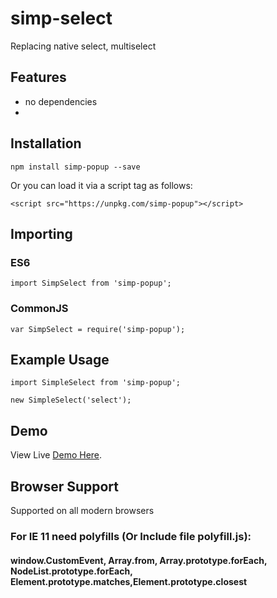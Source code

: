 # simp-select

Replacing native select, multiselect

## Features
- no dependencies
- 

## Installation
```
npm install simp-popup --save
```
Or you can load it via a script tag as follows:
```
<script src="https://unpkg.com/simp-popup"></script>
```
## Importing
### ES6
```
import SimpSelect from 'simp-popup';
```
### CommonJS
```
var SimpSelect = require('simp-popup');
```

## Example Usage
``` 
import SimpleSelect from 'simp-popup';

new SimpleSelect('select');
```

## Demo
View Live [Demo Here](https://yura-brd.github.io/SimpSelect/).

## Browser Support
Supported on all modern browsers

### For IE 11 need polyfills (Or Include file polyfill.js):
#### window.CustomEvent, Array.from, Array.prototype.forEach, NodeList.prototype.forEach, Element.prototype.matches,Element.prototype.closest
